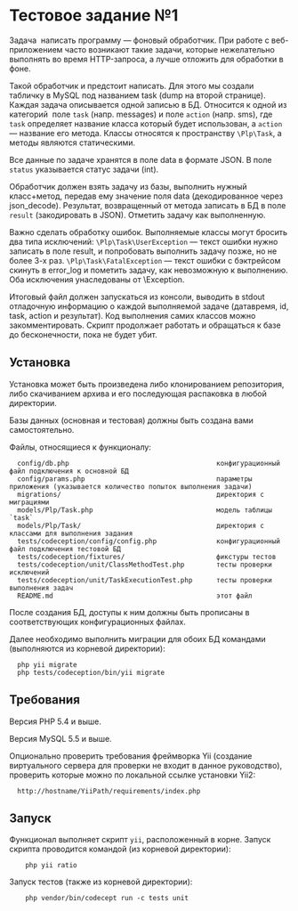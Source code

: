 Тестовое задание №1
=============================

Задача ­ написать программу ­&mdash; фоновый обработчик.
При работе с веб­-приложением часто возникают такие задачи, которые нежелательно выполнять во время HTTP­-запроса, а лучше отложить для обработки в фоне.

Такой обработчик и предстоит написать.
Для этого мы создали табличку в MySQL под названием task (dump на второй странице).
Каждая задача описывается одной записью в БД.
Относится к одной из категорий ­ поле `task` (напр. messages) и поле `action` (напр. sms), где `task` определяет название класса который будет использован, а `action` &mdash; название его метода. 
Классы относятся к пространству `\Plp\Task`, а методы являются статическими.

Все данные по задаче хранятся в поле data в формате JSON.
В поле `status` указывается статус задачи (int).

Обработчик должен взять задачу из базы, выполнить нужный класс+метод, передав ему значение поля data (декодированное через json_decode).
Результат, возвращенный от метода записать в БД в поле `result` (закодировать в JSON).
Отметить задачу как выполненную.

Важно сделать обработку ошибок.
Выполняемые классы могут бросить два типа исключений:
`\Plp\Task\UserException` &mdash;­ текст ошибки нужно записать в поле result, и попробовать выполнить задачу позже, но не более 3-х раз.
`\Plp\Task\FatalException` &mdash;­ текст ошибки с бэктрейсом скинуть в error_log и пометить задачу, как невозможную к выполнению.
Оба исключения унаследованы от \Exception.

Итоговый файл должен запускаться из консоли, выводить в stdout отладочную информацию о каждой выполняемой задаче (дата­время, id, task, action и результат).
Код выполнения самих классов можно закомментировать.
Скрипт продолжает работать и обращаться к базе до бесконечности, пока не будет убит.

Установка
------------

Установка может быть произведена либо клонированием репозитория, либо скачиванием архива и его последующая распаковка в любой директории.

Базы данных (основная и тестовая) должны быть создана вами самостоятельно.

Файлы, относящиеся к функционалу:

      config/db.php                                     конфигурационный файл подключения к основной БД
      config/params.php                                 параметры приложения (указывается количество попыток выполнения задачи)
      migrations/                                       директория с миграциями
      models/Plp/Task.php                               модель таблицы `task`
      models/Plp/Task/                                  директория с классами для выполнения задания
      tests/codeception/config/config.php               конфигурационный файл подключения тестовой БД               
      tests/codeception/fixtures/                       фикстуры тестов
      tests/codeception/unit/ClassMethodTest.php        тесты проверки исключений
      tests/codeception/unit/TaskExecutionTest.php      тесты проверки выполнения задач
      README.md                                         этот файл

После создания БД, доступы к ним должны быть прописаны в соответствующих конфигурационных файлах.
 
Далее необходимо выполнить миграции для обоих БД командами (выполняются из корневой директории):

      php yii migrate
      php tests/codeception/bin/yii migrate

Требования
------------

Версия PHP 5.4 и выше.

Версия MySQL 5.5 и выше.

Опционально проверить требования фреймворка Yii (создание виртуального сервера для проверки не входит в данное руководство), проверить которые можно по локальной ссылке установки Yii2:

      http://hostname/YiiPath/requirements/index.php

Запуск
-----------

Функционал выполняет скрипт `yii`, расположенный в корне. Запуск скрипта проводится командой (из корневой директории):

        php yii ratio
         
Запуск тестов (также из корневой директории):

        php vendor/bin/codecept run -c tests unit

